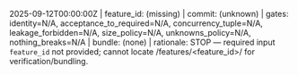 2025-09-12T00:00:00Z | feature_id: (missing) | commit: (unknown) | gates: identity=N/A, acceptance_to_required=N/A, concurrency_tuple=N/A, leakage_forbidden=N/A, size_policy=N/A, unknowns_policy=N/A, nothing_breaks=N/A | bundle: (none) | rationale: STOP — required input `feature_id` not provided; cannot locate /features/<feature_id>/ for verification/bundling.
